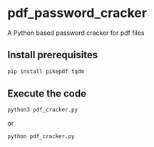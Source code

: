 # pdf_password_cracker
A Python based password cracker for pdf files
## Install prerequisites
```bash
pip install pikepdf tqdm
```
## Execute the code
```bash
python3 pdf_cracker.py
```
or
```bash
python pdf_cracker.py
```

